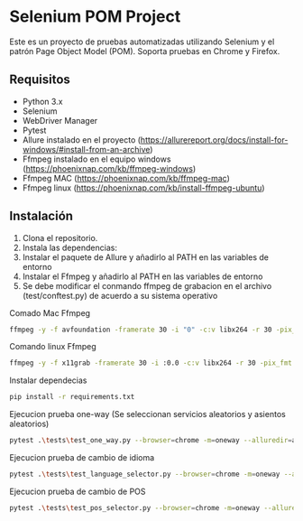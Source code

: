 # Selenium POM Project

Este es un proyecto de pruebas automatizadas utilizando Selenium y el patrón Page Object Model (POM). Soporta pruebas en Chrome y Firefox.

## Requisitos

- Python 3.x
- Selenium
- WebDriver Manager
- Pytest
- Allure instalado en el proyecto (https://allurereport.org/docs/install-for-windows/#install-from-an-archive)
- Ffmpeg instalado en el equipo windows (https://phoenixnap.com/kb/ffmpeg-windows)
- Ffmpeg MAC (https://phoenixnap.com/kb/ffmpeg-mac)
- Ffmpeg linux (https://phoenixnap.com/kb/install-ffmpeg-ubuntu)

## Instalación

1. Clona el repositorio.
2. Instala las dependencias:
3. Instalar el paquete de Allure y añadirlo al PATH en las variables de entorno
4. Instalar el Ffmpeg y añadirlo al PATH en las variables de entorno
5. Se debe modificar el conmando ffmpeg de grabacion en el archivo (test/conftest.py) de acuerdo a su sistema operativo

Comado Mac Ffmpeg
```bash
ffmpeg -y -f avfoundation -framerate 30 -i "0" -c:v libx264 -r 30 -pix_fmt yuv420p {video_path}
```

Comando linux Ffmpeg
```bash
ffmpeg -y -f x11grab -framerate 30 -i :0.0 -c:v libx264 -r 30 -pix_fmt yuv420p {video_path}
```

Instalar dependecias
```bash
pip install -r requirements.txt
```

Ejecucion prueba one-way (Se seleccionan servicios aleatorios y asientos aleatorios)
```bash
pytest .\tests\test_one_way.py --browser=chrome -m=oneway --alluredir=allure-results
```

Ejecucion prueba de cambio de idioma
```bash
pytest .\tests\test_language_selector.py --browser=chrome -m=oneway --alluredir=allure-results
```

Ejecucion prueba de cambio de POS
```bash
pytest .\tests\test_pos_selector.py --browser=chrome -m=oneway --alluredir=allure-results
```
